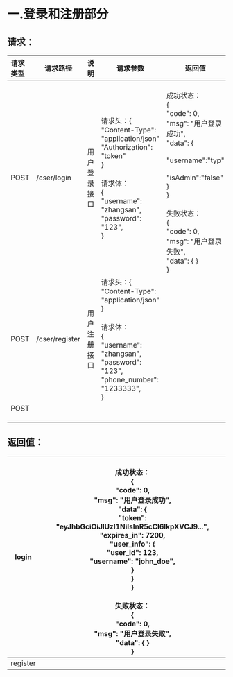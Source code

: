 # 一.登录和注册部分

## 请求：

| 请求类型 | 请求路径       | 说明         | 请求参数                                                     | 返回值                                                       |
| :------- | -------------- | :----------- | ------------------------------------------------------------ | ------------------------------------------------------------ |
| POST     | /cser/login    | 用户登录接口 | 请求头：{<br />"Content-Type": "application/json"<br />"Authorization": "token"<br />}<br /><br />请求体：<br />{<br/>  "username": "zhangsan",<br/>  "password": "123",<br/> } | <br />成功状态：<br />{<br/>  "code": 0,<br/>  "msg": "用户登录成功",<br/>  "data": {<br/><br />"username":"typ" <br /><br />"isAdmin":"false"    }<br/>}<br /><br />失败状态：<br />{<br/>  "code": 0,<br/>  "msg": "用户登录失败",<br/>  "data": {     }<br/> }<br/> |
| POST     | /cser/register | 用户注册接口 | 请求头：{<br />"Content-Type": "application/json"<br />}<br /><br />请求体：<br />{<br/>  "username": "zhangsan",<br/>  "password": "123",<br/> "phone_number": "1233333",<br/> } |                                                              |
| POST     |                |              |                                                              |                                                              |
|          |                |              |                                                              |                                                              |
|          |                |              |                                                              |                                                              |
|          |                |              |                                                              |                                                              |

## 返回值：

| login    | <br />成功状态：<br />{<br/>  "code": 0,<br/>  "msg": "用户登录成功",<br/>  "data": {<br/>    "token": "eyJhbGciOiJIUzI1NiIsInR5cCI6IkpXVCJ9...",<br/>    "expires_in": 7200,<br/>    "user_info": {<br/>      "user_id": 123,<br/>      "username": "john_doe",<br/>     }<br/>  }<br/>}<br /><br />失败状态：<br />{<br/>  "code": 0,<br/>  "msg": "用户登录失败",<br/>  "data": {     }<br/> }<br/> |
| -------- | ------------------------------------------------------------ |
| register |                                                              |



## 
